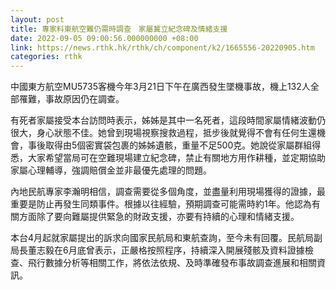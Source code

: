 ```yaml
---
layout: post
title: 專家料東航空難仍需時調查　家屬冀立紀念碑及情緒支援
date: 2022-09-05 09:00:56.000000000 +08:00
link: https://news.rthk.hk/rthk/ch/component/k2/1665556-20220905.htm
categories: rthk
---
```


中國東方航空MU5735客機今年3月21日下午在廣西發生墜機事故，機上132人全部罹難，事故原因仍在調查。

有死者家屬接受本台訪問時表示，姊姊是其中一名死者，這段時間家屬情緒波動仍很大，身心狀態不佳。她曾到現場視察搜救過程，抵步後就覺得不會有任何生還機會，事後取得由5個密實袋包裹的姊姊遺骸，重量不足500克。她說從家屬群組得悉，大家希望當局可在空難現場建立紀念碑，禁止有關地方用作耕種，並定期協助家屬心理輔導，強調賠償金並非最優先處理的問題。

內地民航專家李瀚明相信，調查需要從多個角度，並盡量利用現場獲得的證據，最重要是防止再發生同類事件。根據以往經驗，預期調查可能需時約1年。他認為有關方面除了要向難屬提供緊急的財政支援，亦要有持續的心理和情緒支援。

本台4月起就家屬提出的訴求向國家民航局和東航查詢，至今未有回覆。民航局副局長董志毅在6月底曾表示，正嚴格按照程序，持續深入開展殘骸及資料證據檢查、飛行數據分析等相關工作，將依法依規、及時準確發布事故調查進展和相關資訊。
